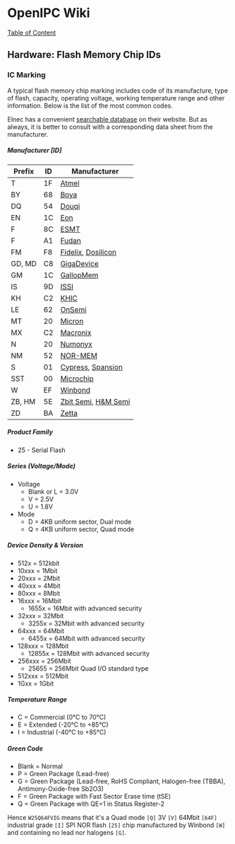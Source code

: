 # OpenIPC Wiki
[Table of Content](../../README.md)

Hardware: Flash Memory Chip IDs
-------------------------------

### IC Marking

A typical flash memory chip marking includes code of its manufacture, type of
flash, capacity, operating voltage, working temperature range and other
information. Below is the list of the most common codes. 

Elnec has a convenient [searchable database](https://www.elnec.com/en/search/) 
on their website. But as always, it is better to consult with a corresponding
data sheet from the manufacturer.

##### Manufacturer [ID]

| Prefix | ID | Manufacturer                                                                  |
|--------|----|-------------------------------------------------------------------------------|
| T      | 1F | [Atmel](https://www.microchip.com/)                                           |
| BY     | 68 | [Boya](https://www.boyamicro.com/)                                            |
| DQ     | 54 | [Douqi](http://www.douqitech.com/)                                            |
| EN     | 1C | [Eon](https://www.esmt.com.tw/)                                               |
| F      | 8C | [ESMT](https://www.esmt.com.tw/)                                              |
| F      | A1 | [Fudan](https://www.fm-chips.com/)                                            |
| FM     | F8 | [Fidelix](https://www.fidelix.co.kr/), [Dosilicon](http://www.dosilicon.com/) |
| GD, MD | C8 | [GigaDevice](https://www.gigadevice.com/)                                     |
| GM     | 1C | [GallopMem](https://www.chuangfeixin.com/)                                                             |
| IS     | 9D | [ISSI](https://www.issi.com/)                                                 |
| KH     | C2 | [KHIC](https://www.macronix.com.hk/)                                          |
| LE     | 62 | [OnSemi](https://www.onsemi.com/)                                             |
| MT     | 20 | [Micron](https://www.micron.com/)                                             |
| MX     | C2 | [Macronix](https://www.macronix.com)                                          |
| N      | 20 | [Numonyx](https://www.micron.com/)                                            |
| NM     | 52 | [NOR-MEM](http://www.normem.com/)                                             |
| S      | 01 | [Cypress](https://www.infineon.com/), [Spansion](https://www.infineon.com/)   |
| SST    | 00 | [Microchip](https://www.microchip.com/)                                       |
| W      | EF | [Winbond](https://www.winbond.com/)                                           |
| ZB, HM | 5E | [Zbit Semi](http://zbitsemi.com/), [H&M Semi](https://www.hmsemi.com/)        |                                           
| ZD     | BA | [Zetta](http://www.zettadevice.com/)                                          |

##### Product Family

- 25 - Serial Flash

##### Series (Voltage/Mode)

- Voltage
  - Blank or L = 3.0V
  - V = 2.5V
  - U = 1.8V
- Mode
  - D = 4KB uniform sector, Dual mode
  - Q = 4KB uniform sector, Quad mode

##### Device Density & Version
- 512x = 512kbit
- 10xxx = 1Mbit
- 20xxx = 2Mbit
- 40xxx = 4Mbit
- 80xxx = 8Mbit
- 16xxx = 16Mbit
  - 1655x = 16Mbit with advanced security
- 32xxx = 32Mbit
  - 3255x = 32Mbit with advanced security
- 64xxx = 64Mbit
  - 6455x = 64Mbit with advanced security
- 128xxx = 128Mbit
  - 12855x = 128Mbit with advanced security
- 256xxx = 256Mbit
  - 25655 = 256Mbit Quad I/O standard type
- 512xxx = 512Mbit
- 1Gxx = 1Gbit

##### Temperature Range

- C = Commercial (0°C to 70°C)
- E = Extended (-20°C to +85°C)
- I = Industrial (-40°C to +85°C)

##### Green Code

- Blank = Normal
- P = Green Package (Lead-free)
- G = Green Package (Lead-free, RoHS Compliant, Halogen-free (TBBA), Antimony-Oxide-free Sb2O3)
- F = Green Package with Fast Sector Erase time (tSE)
- Q = Green Package with QE=1 in Status Register-2

Hence `W25Q64FVIG` means that it's a Quad mode `[Q]` 3V `[V]` 64Mbit `[64F]`
industrial grade `[I]` SPI NOR flash `[25]` chip manufactured by Winbond `[W]`
and containing no lead nor halogens `[G]`.
